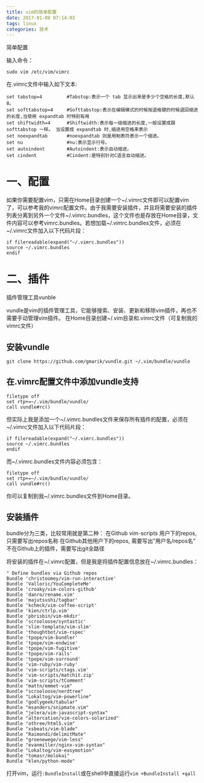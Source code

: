```yaml
---
title: vim的简单配置
date: 2017-01-08 07:14:03
tags: linux
categories: 技术
---
```

简单配置

输入命令：
```
sudo vim /etc/vim/vimrc
```
<!-- more -->
在.vimrc文件中输入如下文本:

```
set tabstop=4         #Tabstop:表示一个 tab 显示出来是多少个空格的长度,默认 8。 
set softtabstop=4     #Softtabstop:表示在编辑模式的时候按退格键的时候退回缩进的长度,当使用 expandtab 时特别有用
set shiftwidth=4      #Shiftwidth:表示每一级缩进的长度,一般设置成跟    softtabstop 一样。 当设置成 expandtab 时,缩进用空格来表示
set noexpandtab       #noexpandtab 则是用制表符表示一个缩进。 
set nu                #nu:表示显示行号。 
set autoindent        #Autoindent:表示自动缩进。 
set cindent           #Cindent:是特别针对C语言自动缩进。
```

# 一、配置

 如果你需要配置vim，只需在Home目录创建一个~/.vimrc文件即可以配置vim了，可以参考我的vimrc配置文件。由于我需要安装插件，并且将需要安装的插件列表分离到另外一个文件~/.vimrc.bundles，这个文件也是存放在Home目录，文件内容可以参考vimrc.bundles。若想加载~/.vimrc.bundles文件，必须在~/.vimrc文件加入以下代码片段：
``` 
if filereadable(expand("~/.vimrc.bundles"))
source ~/.vimrc.bundles
endif
```

# 二、插件

插件管理工具vunble

vundle是vim的插件管理工具，它能够搜索、安装、更新和移除vim插件，再也不需要手动管理vim插件。
在Home目录创建~/.vim目录和.vimrc文件（可复制我的vimrc文件）

## 安装vundle

```
git clone https://github.com/gmarik/vundle.git ~/.vim/bundle/vundle
```

## 在.vimrc配置文件中添加vundle支持

```
filetype off
set rtp+=~/.vim/bundle/vundle/
call vundle#rc()
```

但实际上我是添加一个~/.vimrc.bundles文件来保存所有插件的配置，必须在~/.vimrc文件加入以下代码片段：

```
if filereadable(expand("~/.vimrc.bundles"))
source ~/.vimrc.bundles
endif
```

而~/.vimrc.bundles文件内容必须包含：

```
filetype off
set rtp+=~/.vim/bundle/vundle/
call vundle#rc()
```

你可以复制到我~/.vimrc.bundles文件到Home目录。

## 安装插件

bundle分为三类，比较常用就是第二种：
在Github vim-scripts 用户下的repos,只需要写出repos名称
在Github其他用户下的repos, 需要写出”用户名/repos名”
不在Github上的插件，需要写出git全路径

将安装的插件在~/.vimrc配置，但是我是将插件配置信息放在~/.vimrc.bundles：

```
" Define bundles via Github repos
Bundle 'christoomey/vim-run-interactive'
Bundle 'Valloric/YouCompleteMe'
Bundle 'croaky/vim-colors-github'
Bundle 'danro/rename.vim'
Bundle 'majutsushi/tagbar'
Bundle 'kchmck/vim-coffee-script'
Bundle 'kien/ctrlp.vim'
Bundle 'pbrisbin/vim-mkdir'
Bundle 'scrooloose/syntastic'
Bundle 'slim-template/vim-slim'
Bundle 'thoughtbot/vim-rspec'
Bundle 'tpope/vim-bundler'
Bundle 'tpope/vim-endwise'
Bundle 'tpope/vim-fugitive'
Bundle 'tpope/vim-rails'
Bundle 'tpope/vim-surround'
Bundle 'vim-ruby/vim-ruby'
Bundle 'vim-scripts/ctags.vim'
Bundle 'vim-scripts/matchit.zip'
Bundle 'vim-scripts/tComment'
Bundle "mattn/emmet-vim"
Bundle "scrooloose/nerdtree"
Bundle "Lokaltog/vim-powerline"
Bundle "godlygeek/tabular"
Bundle "msanders/snipmate.vim"
Bundle "jelera/vim-javascript-syntax"
Bundle "altercation/vim-colors-solarized"
Bundle "othree/html5.vim"
Bundle "xsbeats/vim-blade"
Bundle "Raimondi/delimitMate"
Bundle "groenewege/vim-less"
Bundle "evanmiller/nginx-vim-syntax"
Bundle "Lokaltog/vim-easymotion"
Bundle "tomasr/molokai"
Bundle "klen/python-mode"
```
打开vim，运行```:BundleInstall```或在shell中直接运行```vim +BundleInstall +qall```



